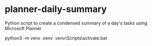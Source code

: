 # planner-daily-summary
Python script to create a condensed summary of a day's tasks using Microsoft Planner  

python3 -m venv .venv
.venv\Scripts\activate.bat